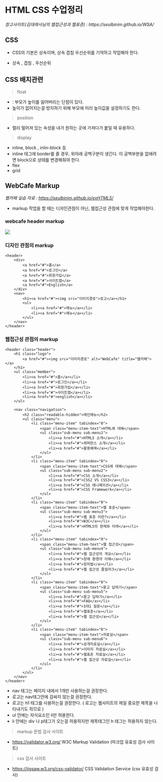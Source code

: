 <h1>HTML CSS 수업정리 </h1>
<cite>참고사이트(김데레사님의 웹접근성과 웹표준) : https://seulbinim.github.io/WSA/ </cite>

## CSS
* CSS의 기본은 상속이며, 상속 겹침 우선순위를 기억하고 작업해야 한다.
- 상속 , 겹침 , 우선순위


## CSS 배치관련 
> float 
* : 부모가 높이를 잃어버리는 단점이 있다. 
* 높이가 없어지는걸 방지하기 위해 부모에 미리 높이값을 설정하기도 한다.
> position 
* 멀리 떨어져 있는 속성을 내가 원하는 곳에 가져다가 붙일 때 유용하다.
> display 
* inline, block , inlin-block 등
* inline 태그에 border를 줄 경우, 위아래 공백구분이 생긴다. 이 공백부분을 없애려면 block으로 상태를 변경해줘야 한다.
* flex
* grid

## WebCafe Markup
<cite>웹카페 실습 자료 : https://seulbinim.github.io/exHTML5/</cite>

* markup 작업을 할 때는 디자인관점이 아닌, 웹접근성 관점에 맞게 작업해야한다.

### webcafe header markup

<img src="https://github.com/midalee/WebCafe/blob/master/HTMLCSS/img/webcafe_header.jpg?raw=true">

### 디자인 관점의 markup
```
<header>
    <div>
        <a href="#">홈</a>
        <a href="#">로그인</a>
        <a href="#">회원가입</a>
        <a href="#">사이트맵</a>
        <a href="#">English</a>
    </div>
    <nav>
        <h1><a href="#"><img src="이미지경로">로고</a></h1>
        <ul>
            <li><a href="#">메뉴</a></li>
            <li><a href="#">메뉴</a></li>
        </ul>
    </nav>
</header>
```
### 웹접근성 관점의 markup
```
<header class="header">
    <h1 class="logo">
        <a href="#"><img src="이미지경로" alt="WebCafe" title="웹카페"></a>
    </h1>
    <ul class="member">
        <li><a href="#">홈</a></li>
        <li><a href="#">로그인</a></li>
        <li><a href="#">회원가입</a></li>
        <li><a href="#">사이트맵</a></li>
        <li><a href="#">english</a></li>
    </ul>

    <nav class="navigation">
        <h2 class="readable-hidden">메인메뉴</h2>
        <ul class="menu">
            <li class="menu-item" tabindex="0">
                <span class="menu-item-text">HTML에 대해</span>
                <ul class="sub-menu sub-menu1">
                    <li><a href="#">HTML5 소개</a></li>
                    <li><a href="#">레퍼런스 소개</a></li>
                    <li><a href="#">활용예제</a></li>
                </ul>
            </li>
            <li class="menu-item" tabindex="0">
                <span class="menu-item-text">CSS에 대해</span>
                <ul class="sub-menu sub-menu2">
                    <li><a href="#">CSS 소개</a></li>
                    <li><a href="#">CSS2 VS CSS3</a></li>
                    <li><a href="#">CSS 애니메이션</a></li>
                    <li><a href="#">CSS Framework</a></li>
                </ul>
            </li>
            <li class="menu-item" tabindex="0">
                <span class="menu-item-text">웹 표준</span>
                <ul class="sub-menu sub-menu3">
                    <li><a href="#">웹 표준 이란?</a></li>
                    <li><a href="#">W3C</a></li>
                    <li><a href="#">HTML5의 현재와 미래</a></li>
                </ul>
            </li>
            <li class="menu-item" tabindex="0">
                <span class="menu-item-text">웹 접근성</span>
                <ul class="sub-menu sub-menu4">
                    <li><a href="#">웹 접근성의 개요</a></li>
                    <li><a href="#">장애 환경의 이해</a></li>
                    <li><a href="#">장차법</a></li>
                    <li><a href="#">웹 접근성 품질마크</a></li>
                </ul>
            </li>
            <li class="menu-item" tabindex="0">
                <span class="menu-item-text">묻고 답하기</span>
                <ul class="sub-menu sub-menu5">
                    <li><a href="#">묻고 답하기</a></li>
                    <li><a href="#">FAQ</a></li>
                    <li><a href="#">1대1 질문</a></li>
                    <li><a href="#">웹표준</a></li>
                    <li><a href="#">웹 접근성</a></li>
                </ul>
            </li>
            <li class="menu-item" tabindex="0">
                <span class="menu-item-text">자료실</span>
                <ul class="sub-menu sub-menu6">
                    <li><a href="#">공개자료실</a></li>
                    <li><a href="#">이미지 자료실</a></li>
                    <li><a href="#">웹표준 자료실</a></li>
                    <li><a href="#">웹 접근성 자료실</a></li>
                </ul>
            </li>
        </ul>
    </nav>
</header>
```

* nav 태그는 페이지 내에서 1개만 사용하는걸 권장한다.
* 로고는 nav태그안에 감싸지 않는걸 권장한다.
* 로고는 h1 태그를 사용하는걸 권장한다. ( 로고는 웹사이트의 제일 중요한 제목을 나타내기도 하므로  )
* ul 안에는 자식요소인 li만 허용한다.
* li 안에는 div 나 p태그가 오는걸 허용하지만 제목태그인 h 태그는 허용하지 않는다.

> markup 문법 검사 사이트
* https://validator.w3.org/ W3C Markup Validation (마크업 유효성 검사 사이트)

> css 검사 사이트
* https://jigsaw.w3.org/css-validator/ CSS Validation Service (css 유효성 검사)

